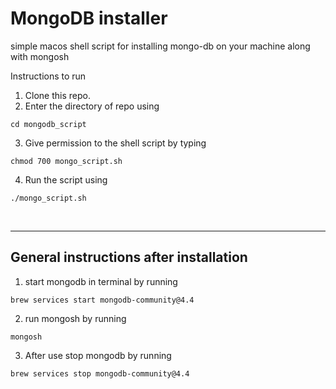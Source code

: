 # MongoDB installer
simple macos shell script for installing mongo-db on your machine along with mongosh

Instructions to run

1. Clone this repo.<br/>
2. Enter the directory of repo using 

```
cd mongodb_script
``` 
3. Give permission to the shell script by typing 

```
chmod 700 mongo_script.sh
```
4. Run the script using 

```
./mongo_script.sh
```
<br/>

<hr>

## General instructions after installation
1. start mongodb in terminal by running <br/>

```
brew services start mongodb-community@4.4
```
2. run mongosh by running

```
mongosh
```
3. After use stop mongodb by running

```
brew services stop mongodb-community@4.4
```

